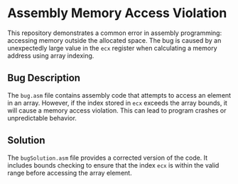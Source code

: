 # Assembly Memory Access Violation

This repository demonstrates a common error in assembly programming: accessing memory outside the allocated space. The bug is caused by an unexpectedly large value in the `ecx` register when calculating a memory address using array indexing.

## Bug Description

The `bug.asm` file contains assembly code that attempts to access an element in an array. However, if the index stored in `ecx` exceeds the array bounds, it will cause a memory access violation.  This can lead to program crashes or unpredictable behavior.

## Solution

The `bugSolution.asm` file provides a corrected version of the code.  It includes bounds checking to ensure that the index `ecx` is within the valid range before accessing the array element.